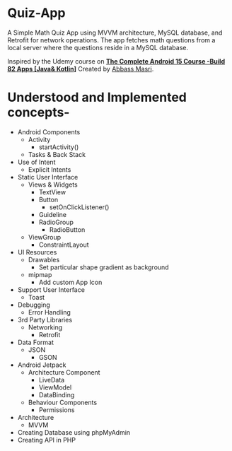 # Quiz-App
A Simple Math Quiz App using MVVM architecture, MySQL database, and Retrofit for network operations. The app fetches math questions from a local server where the questions reside in a MySQL database.

Inspired by the Udemy course on [**The Complete Android 15 Course -Build 82 Apps [Java& Kotlin]**](https://www.udemy.com/course/the-complete-android-10-developer-course-mastering-android/) Created by [Abbass Masri](https://www.udemy.com/user/mahmoud-masri-7/).

# Understood and Implemented concepts-
* Android Components
  * Activity
    *  startActivity()
  * Tasks & Back Stack 
* Use of Intent
  * Explicit Intents
* Static User Interface
  * Views & Widgets
    * TextView
    * Button
      * setOnClickListener()
    * Guideline
    * RadioGroup
      * RadioButton 
  * ViewGroup
    * ConstraintLayout
* UI Resources
  * Drawables
    * Set particular shape gradient as background
  * mipmap
    * Add custom App Icon
* Support User Interface
  * Toast
* Debugging
  * Error Handling
* 3rd Party Libraries
  * Networking
    * Retrofit
* Data Format
  * JSON
    * GSON
* Android Jetpack
  * Architecture Component
    * LiveData
    * ViewModel
    * DataBinding
  * Behaviour Components
    * Permissions
* Architecture
  * MVVM
* Creating Database using phpMyAdmin
* Creating API in PHP
